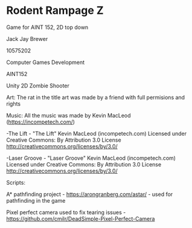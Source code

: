 # Rodent Rampage Z
Game for AINT 152, 2D top down


Jack Jay Brewer

10575202

Computer Games Development

AINT152

Unity 2D Zombie Shooter

Art:
The rat in the title art was made by a friend with full permisions and rights

Music:
All the music was made by Kevin MacLeod (https://incompetech.com/)

-The Lift - "The Lift" Kevin MacLeod (incompetech.com) Licensed under Creative Commons: By Attribution 3.0 License http://creativecommons.org/licenses/by/3.0/

-Laser Groove - "Laser Groove" Kevin MacLeod (incompetech.com) Licensed under Creative Commons: By Attribution 3.0 License http://creativecommons.org/licenses/by/3.0/

Scripts:

A* pathfinding project - https://arongranberg.com/astar/ - used for pathfinding in the game

Pixel perfect camera used to fix tearing issues - https://github.com/cmilr/DeadSimple-Pixel-Perfect-Camera

